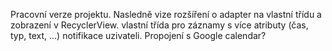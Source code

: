 Pracovní verze projektu.
Nasledně vize rozšíření o adapter na vlastní třídu a zobrazení v RecyclerView.
vlastní třída pro záznamy s více atributy (čas, typ, text, ...)
notifikace uzivateli.
Propojení s Google calendar?

